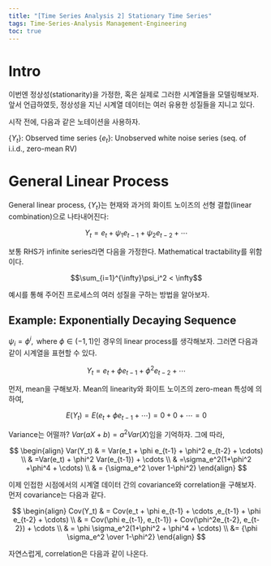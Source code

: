 ```yaml
---
title: "[Time Series Analysis 2] Stationary Time Series"
tags: Time-Series-Analysis Management-Engineering
toc: true
---
```


# Intro
이번엔 정상성(stationarity)을 가정한, 혹은 실제로 그러한 시계열들을 모델링해보자. 앞서 언급하였듯, 정상성을 지닌 시계열 데이터는 여러 유용한 성질들을 지니고 있다. 

시작 전에, 다음과 같은 노테이션을 사용하자.

{$Y_t$}: Observed time series
{$e_t$}: Unobserved white noise series (seq. of i.i.d., zero-mean RV)


# General Linear Process
General linear process, {$Y_t$}는 현재와 과거의 화이트 노이즈의 선형 결합(linear combination)으로 나타내어진다:

$$Y_t = e_t + \psi_1e_{t-1}+\psi_2e_{t-2} + \cdots$$

보통 RHS가 infinite series라면 다음을 가정한다. Mathematical tractability를 위함이다.

$$\sum_{i=1}^{\infty}\psi_i^2 < \infty$$

예시를 통해 주어진 프로세스의 여러 성질을 구하는 방법을 알아보자.

## Example: Exponentially Decaying Sequence
$\psi_i = \phi^i, \text{ where } \phi \in (-1, 1)$인 경우의 linear process를 생각해보자. 그러면 다음과 같이 시계열을 표현할 수 있다.

$$ Y_t = e_t + \phi e_{t-1} + \phi^2 e_{t-2} + \cdots$$

먼저, mean을 구해보자. Mean의 linearity와 화이트 노이즈의 zero-mean 특성에 의하여, 

$$E(Y_t) = E(e_t + \phi e_{t-1} + \cdots) = 0 + 0 + \cdots = 0$$

Variance는 어떨까? $Var(aX+b) = a^2Var(X)$임을 기억하자. 그에 따라,

$$
 \begin{align} Var(Y_t) & = Var(e_t + \phi e_{t-1} + \phi^2 e_{t-2} + \cdots) \\
& =Var(e_t) + \phi^2 Var(e_{t-1}) + \cdots \\
& =\sigma_e^2(1+\phi^2 +\phi^4 + \cdots) \\
& = {\sigma_e^2 \over 1-\phi^2}
\end{align}
$$


이제 인접한 시점에서의 시계열 데이터 간의 covariance와 correlation을 구해보자. 먼저 covariance는 다음과 같다.

$$ \begin{align} Cov(Y_t) 
& = Cov(e_t + \phi e_{t-1} + \cdots ,e_{t-1} + \phi e_{t-2} + \cdots) \\ 
& = Cov(\phi e_{t-1}, e_{t-1}) + Cov(\phi^2e_{t-2}, e_{t-2}) + \cdots \\
& = \phi \sigma_e^2(1+\phi^2 + \phi^4 + \cdots) \\
&= {\phi \sigma_e^2 \over 1-\phi^2}
\end{align}
$$

자연스럽게, correlation은 다음과 같이 나온다.

$$$$